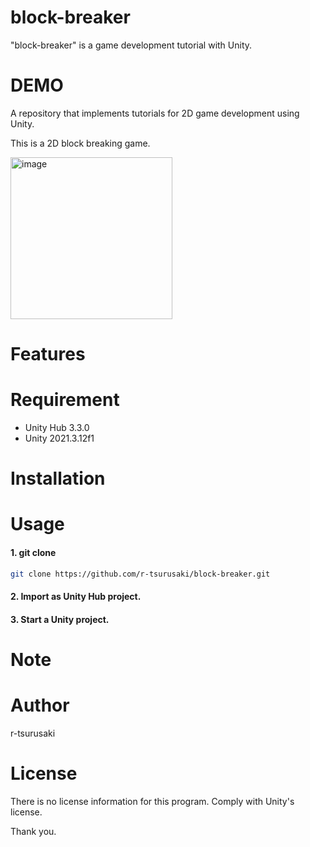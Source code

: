 # block-breaker

"block-breaker" is a game development tutorial with Unity.

# DEMO

A repository that implements tutorials for 2D game development using Unity.

This is a 2D block breaking game.

<img width="259" alt="image" src="https://user-images.githubusercontent.com/44314947/201520830-61a8ff74-5880-431f-abf3-e003f79ddb93.png">

# Features

# Requirement

* Unity Hub 3.3.0
* Unity 2021.3.12f1
 
# Installation

# Usage
 
#### 1. git clone
```bash
git clone https://github.com/r-tsurusaki/block-breaker.git
```
#### 2. Import as Unity Hub project.
#### 3. Start a Unity project.
 
# Note

# Author
r-tsurusaki
 
# License
There is no license information for this program.
Comply with Unity's license.

Thank you.
